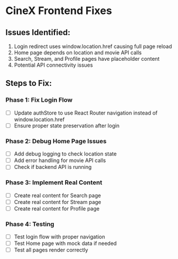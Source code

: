 # CineX Frontend Fixes

## Issues Identified:
1. Login redirect uses window.location.href causing full page reload
2. Home page depends on location and movie API calls
3. Search, Stream, and Profile pages have placeholder content
4. Potential API connectivity issues

## Steps to Fix:

### Phase 1: Fix Login Flow
- [ ] Update authStore to use React Router navigation instead of window.location.href
- [ ] Ensure proper state preservation after login

### Phase 2: Debug Home Page Issues
- [ ] Add debug logging to check location state
- [ ] Add error handling for movie API calls
- [ ] Check if backend API is running

### Phase 3: Implement Real Content
- [ ] Create real content for Search page
- [ ] Create real content for Stream page  
- [ ] Create real content for Profile page

### Phase 4: Testing
- [ ] Test login flow with proper navigation
- [ ] Test Home page with mock data if needed
- [ ] Test all pages render correctly
